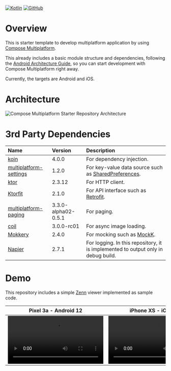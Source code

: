 [![Kotlin](https://img.shields.io/badge/kotlin-2.0.20-blue.svg?logo=kotlin)](http://kotlinlang.org)
[![GitHub](https://img.shields.io/github/license/s-iwasaki-b/Compose-Multiplatform-Starter-Template)](https://github.com/s-iwasaki-b/Compose-Multiplatform-Starter-Template/blob/main/LICENSE)

# Overview
This is starter template to develop multiplatform application by using [Compose Multiplatform](https://www.jetbrains.com/compose-multiplatform/).

This already includes a basic module structure and dependencies, following the [Android Architecture Guide](https://developer.android.com/topic/architecture), so you can start development with Compose Multiplatform right away.

Currently, the targets are Android and iOS.


# Architecture
![Compose Multiplatform Starter Repository Architecture](https://github.com/user-attachments/assets/90445e4b-ceda-47d3-a21b-b2461c7e3eab)


# 3rd Party Dependencies

| Name | Version | Description |
|:--|:--|:--|
| [koin](https://github.com/InsertKoinIO/koin) | 4.0.0 | For dependency injection. |
| [multiplatform-settings](https://github.com/russhwolf/multiplatform-settings) | 1.2.0 | For key-value data source such as [SharedPreferences](https://developer.android.com/reference/android/content/SharedPreferences). |
| [ktor](https://github.com/ktorio/ktor) | 2.3.12 | For HTTP client. |
| [Ktorfit](https://github.com/Foso/Ktorfit) | 2.1.0 | For API interface such as [Retrofit](https://github.com/square/retrofit). |
| [multiplatform-paging](https://github.com/cashapp/multiplatform-paging) | 3.3.0-alpha02-0.5.1 | For paging. |
| [coil](https://github.com/coil-kt/coil?tab=readme-ov-file#jetpack-compose) | 3.0.0-rc01 | For async image loading. |
| [Mokkery](https://github.com/lupuuss/Mokkery) | 2.4.0 | For mocking such as [MockK](https://github.com/mockk/mockk?tab=readme-ov-file). |
| [Napier](https://github.com/AAkira/Napier) | 2.7.1 | For logging. In this repository, it is implemented to output only in debug build.  |


# Demo
This repository includes a simple [Zenn](https://zenn.dev/) viewer implemented as sample code.

| Pixel 3a - Android 12 | iPhone XS - iOS 18.0 |
|--|--|
| <video src="https://github.com/user-attachments/assets/e9bdc1c5-458a-4e9d-8af7-780f556cbd23"> | <video src="https://github.com/user-attachments/assets/4719859c-a21c-4bfd-a246-9b3b20c4ddb3"> |
